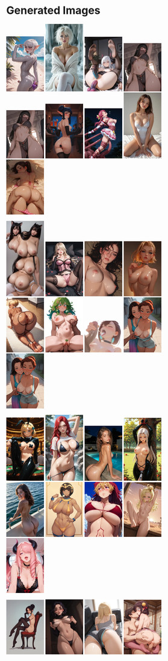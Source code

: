 # Generated Images



<img src="2025_09_27_01_thumb.webp" width="100"/> <img src="2025_09_27_02_thumb.webp" width="100"/> <img src="2025_09_27_03_thumb.webp" width="100"/> <img src="2025_09_27_04_thumb.webp" width="100"/> <img src="2025_09_27_05_thumb.webp" width="100"/> <img src="2025_09_27_06_thumb.webp" width="100"/> <img src="2025_09_27_07_thumb.webp" width="100"/> <img src="2025_09_27_08_thumb.webp" width="100"/> <img src="2025_09_27_09_thumb.webp" width="100"/>

<img src="2025_09_27_10_thumb.webp" width="100"/> <img src="2025_09_27_11_thumb.webp" width="100"/> <img src="2025_09_27_12_thumb.webp" width="100"/> <img src="2025_09_27_13_thumb.webp" width="100"/> <img src="2025_09_27_14_thumb.webp" width="100"/> <img src="2025_09_27_15_thumb.webp" width="100"/> <img src="2025_09_27_16_thumb.webp" width="100"/> <img src="2025_09_27_17_thumb.webp" width="100"/> <img src="2025_09_27_18_thumb.webp" width="100"/>

<img src="2025_09_27_19_thumb.webp" width="100"/> <img src="2025_09_27_20_thumb.webp" width="100"/> <img src="2025_09_27_21_thumb.webp" width="100"/> <img src="2025_09_27_22_thumb.webp" width="100"/> <img src="2025_09_27_23_thumb.webp" width="100"/> <img src="2025_09_27_24_thumb.webp" width="100"/> <img src="2025_09_27_25_thumb.webp" width="100"/> <img src="2025_09_27_26_thumb.webp" width="100"/> <img src="2025_09_27_27_thumb.webp" width="100"/>

<img src="2025_09_27_28_thumb.webp" width="100"/> <img src="2025_09_27_29_thumb.webp" width="100"/> <img src="2025_09_27_30_thumb.webp" width="100"/> <img src="2025_09_27_31_thumb.webp" width="100"/>